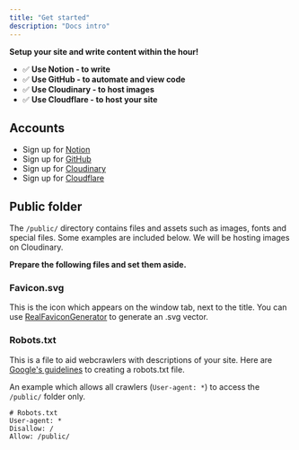 ```yaml
---
title: "Get started"
description: "Docs intro"
---
```


**Setup your site and write content within the hour!**

- ✅ **Use Notion - to write**
- ✅ **Use GitHub - to automate and view code**
- ✅ **Use Cloudinary - to host images**
- ✅ **Use Cloudflare - to host your site**

## Accounts 

- Sign up for [Notion](https://www.notion.so/signup)
- Sign up for [GitHub](https://github.com/signup)
- Sign up for [Cloudinary](https://cloudinary.com/users/register_free)
- Sign up for [Cloudflare](https://dash.cloudflare.com/signup)

## Public folder

The `/public/` directory contains files and assets such as images, fonts and special files.
Some examples are included below. We will be hosting images on Cloudinary.

**Prepare the following files and set them aside.**


### Favicon.svg

This is the icon which appears on the window tab, next to the title. You can 
use [RealFaviconGenerator](https://realfavicongenerator.net/svg-favicon/) 
to generate an .svg vector. 

### Robots.txt

This is a file to aid webcrawlers with descriptions of your site. Here are 
[Google's guidelines](https://developers.google.com/search/docs/crawling-indexing/robots/create-robots-txt#useful-robots.txt-rules) 
to creating a robots.txt file.

An example which allows all crawlers (`User-agent: *`) to access the `/public/` 
folder only.

```text
# Robots.txt
User-agent: *
Disallow: /
Allow: /public/
```

